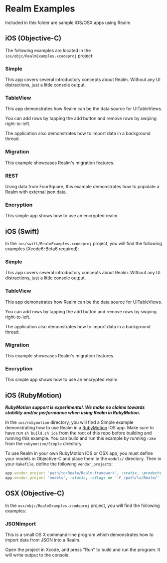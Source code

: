 # Realm Examples

Included in this folder are sample iOS/OSX apps using Realm.

## iOS (Objective-C)

The following examples are located in the `ios/objc/RealmExamples.xcodeproj` project:

### Simple

This app covers several introductory concepts about Realm. Without any UI distractions, just a little console output.

### TableView

This app demonstrates how Realm can be the data source for UITableViews.

You can add rows by tapping the add button and remove rows by swiping right-to-left.

The application also demonstrates how to import data in a background thread.

### Migration

This example showcases Realm's migration features.

### REST

Using data from FourSquare, this example demonstrates how to populate a Realm with external json data.

### Encryption

This simple app shows how to use an encrypted realm.

## iOS (Swift)

In the `ios/swift/RealmExamples.xcodeproj` project, you will find the following examples (Xcode6-Beta6 required):

### Simple

This app covers several introductory concepts about Realm. Without any UI distractions, just a little console output.

### TableView

This app demonstrates how Realm can be the data source for UITableViews.

You can add rows by tapping the add button and remove rows by swiping right-to-left.

The application also demonstrates how to import data in a background thread.

### Migration

This example showcases Realm's migration features.

### Encryption

This simple app shows how to use an encrypted realm.

## iOS (RubyMotion)

***RubyMotion support is experimental. We make no claims towards stability and/or performance when using Realm in RubyMotion.***

In the `ios/rubymotion` directory, you will find a Simple example demonstrating how to use Realm in a [RubyMotion](http://www.rubymotion.com) iOS app. Make sure to have run `sh build.sh ios` from the root of this repo before building and running this example. You can build and run this example by running `rake` from the `rubymotion/Simple` directory.

To use Realm in your own RubyMotion iOS or OSX app, you must define your models in Objective-C and place them in the `models/` directory. Then in your `Rakefile`, define the following `vendor_project`s:

```ruby
app.vendor_project 'path/to/Realm/Realm.framework', :static, :products => ['Realm'], :force_load => false
app.vendor_project 'models', :static, :cflags => '-F /path/to/Realm/'
```

## OSX (Objective-C)

In the `osx/objc/RealmExamples.xcodeproj` project, you will find the following examples:

### JSONImport

This is a small OS X command-line program which demonstrates how to import data from JSON into a Realm.

Open the project in Xcode, and press "Run" to build and run the program. It will write output to the console.
